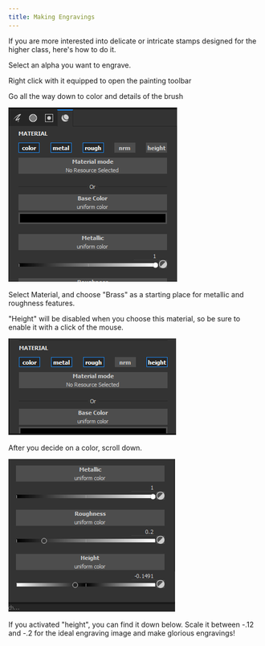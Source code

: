 ```yaml
---
title: Making Engravings
---
```


If you are more interested into delicate or intricate stamps designed for the higher class, here's how to do it.

Select an alpha you want to engrave.

Right click with it equipped to open the painting toolbar

Go all the way down to color and details of the brush

![engrave 1](images/engrave_1.png)

Select Material, and choose "Brass" as a starting place for metallic and roughness features.

"Height" will be disabled when you choose this material, so be sure to enable it with a click of the mouse.

![engrave 2](images/engrave_2.png)

After you decide on a color, scroll down.

![engrave 3](images/engrave_3.png)

If you activated "height", you can find it down below. Scale it between -.12 and -.2 for the ideal engraving image and
make glorious engravings!
